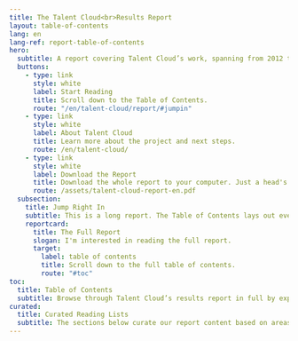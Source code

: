```yaml
---
title: The Talent Cloud<br>Results Report
layout: table-of-contents
lang: en
lang-ref: report-table-of-contents
hero:
  subtitle: A report covering Talent Cloud’s work, spanning from 2012 through 2021. Within, you’ll find information on the project, its execution, and research results from the experiment.
  buttons:
    - type: link
      style: white
      label: Start Reading
      title: Scroll down to the Table of Contents.
      route: "/en/talent-cloud/report/#jumpin"
    - type: link
      style: white
      label: About Talent Cloud
      title: Learn more about the project and next steps.
      route: /en/talent-cloud/
    - type: link
      style: white
      label: Download the Report
      title: Download the whole report to your computer. Just a head's up - the report is very large, so we recommend downloading it over WiFi connections.
      route: /assets/talent-cloud-report-en.pdf
  subsection:
    title: Jump Right In
    subtitle: This is a long report. The Table of Contents lays out everything in detail. But for those who know what they want, and are hoping to skip ahead, we thought we’d leave our users a quick map on where to find what you’re looking for.
    reportcard:
      title: The Full Report
      slogan: I'm interested in reading the full report.
      target:
        label: table of contents
        title: Scroll down to the full table of contents.
        route: "#toc"
toc:
  title: Table of Contents
  subtitle: Browse through Talent Cloud’s results report in full by expanding a section and clicking an article link.
curated:
  title: Curated Reading Lists
  subtitle: The sections below curate our report content based on areas of interest or subject matter. These are intended to help you find information that is directly relevant to your areas of interest.
---
```

